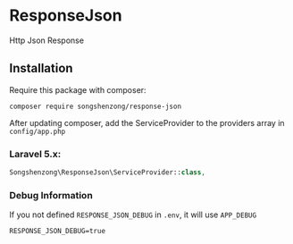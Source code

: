 # ResponseJson

Http Json Response

## Installation

Require this package with composer:

```shell
composer require songshenzong/response-json
```

After updating composer, add the ServiceProvider to the providers array in `config/app.php`

### Laravel 5.x:

```php
Songshenzong\ResponseJson\ServiceProvider::class,
```


### Debug Information
If you not defined `RESPONSE_JSON_DEBUG` in `.env`, it will use `APP_DEBUG`

```
RESPONSE_JSON_DEBUG=true
```